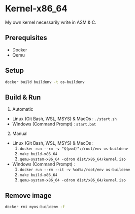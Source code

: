 # Kernel-x86_64

My own kernel necessarily write in ASM &amp; C.

## Prerequisites

- Docker
- Qemu

## Setup

```bash
docker build buildenv -t os-buildenv
```

## Build & Run

1. Automatic

- Linux (Git Bash, WSL, MSYS) & MacOs : `./start.sh`
- Windows (Command Prompt) : `start.bat`

2.  Manual

- Linux (Git Bash, WSL, MSYS) & MacOs :
  1. `docker run --rm -v "$(pwd)":/root/env os-buildenv`
  2. `make build-x86_64`
  3. `qemu-system-x86_64 -cdrom dist/x86_64/kernel.iso`
- Windows (Command Prompt) :
  1. `docker run --rm --it -v %cd%:/root/env os-buildenv`
  2. `make build-x86_64`
  3. `qemu-system-x86_64 -cdrom dist/x86_64/kernel.iso`

## Remove image

```bash
docker rmi myos-buildenv -f
```
